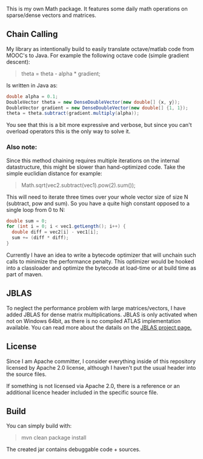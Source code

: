 This is my own Math package. It features some daily math operations on sparse/dense vectors and matrices.

Chain Calling
-------

My library as intentionally build to easily translate octave/matlab code from MOOC's to Java.
For example the following octave code (simple gradient descent):

> theta = theta - alpha * gradient;

Is written in Java as: 

```java
double alpha = 0.1;
DoubleVector theta = new DenseDoubleVector(new double[] {x, y});
DoubleVector gradient = new DenseDoubleVector(new double[] {1, 1});
theta = theta.subtract(gradient.multiply(alpha));
```
You see that this is a bit more expressive and verbose, but since you can't overload operators this is the only way to solve it.

### Also note:

Since this method chaining requires multiple iterations on the internal datastructure, this might be slower than hand-optimized code.
Take the simple euclidian distance for example:

> Math.sqrt(vec2.subtract(vec1).pow(2).sum());

This will need to iterate three times over your whole vector size of size N (subtract, pow and sum). So you have a quite high constant opposed to a single loop from 0 to N:

```java
double sum = 0;
for (int i = 0; i < vec1.getLength(); i++) {
  double diff = vec2[i] - vec1[i];
  sum += (diff * diff);
}
```

Currently I have an idea to write a bytecode optimizer that will unchain such calls to minimize the performance penalty.
This optimizer would be hooked into a classloader and optimize the bytecode at load-time or at build time as part of maven.

JBLAS
-------

To neglect the performance problem with large matrices/vectors, I have added JBLAS for dense matrix multiplications. 
JBLAS is only activated when not on Windows 64bit, as there is no compiled ATLAS implementation available. 
You can read more about the datails on the [JBLAS project page.](http://jblas.org/ "JBLAS project page.")


License
-------

Since I am Apache committer, I consider everything inside of this repository 
licensed by Apache 2.0 license, although I haven't put the usual header into the source files.

If something is not licensed via Apache 2.0, there is a reference or an additional licence header included in the specific source file.


Build
-----

You can simply build with:
 
> mvn clean package install

The created jar contains debuggable code + sources.
